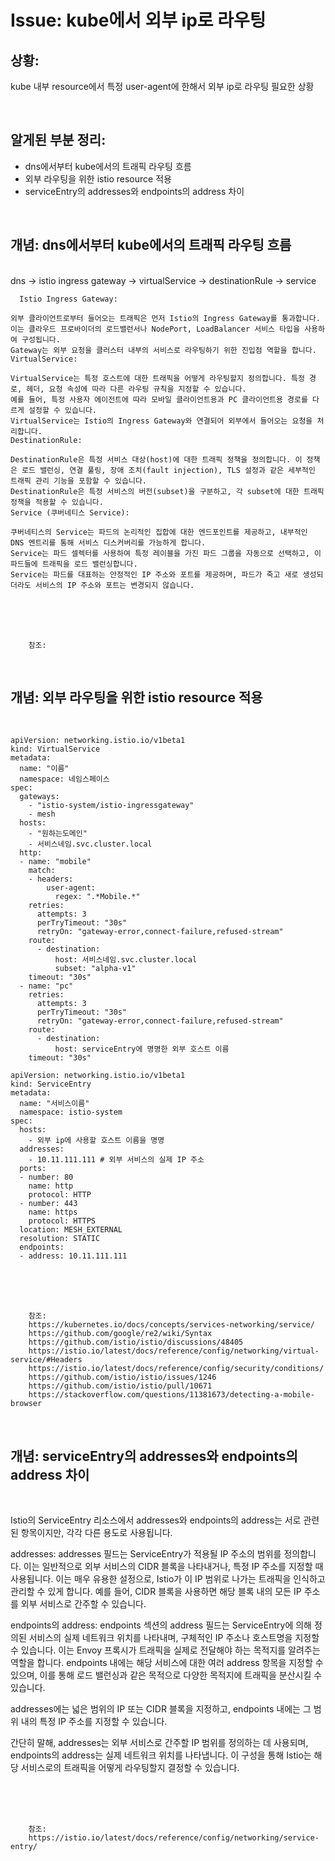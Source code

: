 <!--
author: Dailyscat
purpose: issue arrange
rules:
 (1) 헤더와 문단사이
    <br/>
    <br/>
 (2) 코드가 작성되는 부분은 >로 정리
 (3) 참조는 해당 내용 바로 아래
    <br/>
    <br/>
 (4) 명령어는 bold
 (5) 방안은 ## 안의 과정은 ###
-->

# Issue: kube에서 외부 ip로 라우팅

## 상황:
kube 내부 resource에서 특정 user-agent에 한해서 외부 ip로 라우팅 필요한 상황

<br/>

## 알게된 부분 정리:

- dns에서부터 kube에서의 트래픽 라우팅 흐름
- 외부 라우팅을 위한 istio resource 적용
- serviceEntry의 addresses와 endpoints의 address 차이

<br/>

## 개념: dns에서부터 kube에서의 트래픽 라우팅 흐름

<br/>
  dns -> istio ingress gateway -> virtualService -> destinationRule -> service


  ```
    Istio Ingress Gateway:

  외부 클라이언트로부터 들어오는 트래픽은 먼저 Istio의 Ingress Gateway를 통과합니다. 이는 클라우드 프로바이더의 로드밸런서나 NodePort, LoadBalancer 서비스 타입을 사용하여 구성됩니다.
  Gateway는 외부 요청을 클러스터 내부의 서비스로 라우팅하기 위한 진입점 역할을 합니다.
  VirtualService:

  VirtualService는 특정 호스트에 대한 트래픽을 어떻게 라우팅할지 정의합니다. 특정 경로, 헤더, 요청 속성에 따라 다른 라우팅 규칙을 지정할 수 있습니다.
  예를 들어, 특정 사용자 에이전트에 따라 모바일 클라이언트용과 PC 클라이언트용 경로를 다르게 설정할 수 있습니다.
  VirtualService는 Istio의 Ingress Gateway와 연결되어 외부에서 들어오는 요청을 처리합니다.
  DestinationRule:

  DestinationRule은 특정 서비스 대상(host)에 대한 트래픽 정책을 정의합니다. 이 정책은 로드 밸런싱, 연결 풀링, 장애 조치(fault injection), TLS 설정과 같은 세부적인 트래픽 관리 기능을 포함할 수 있습니다.
  DestinationRule은 특정 서비스의 버전(subset)을 구분하고, 각 subset에 대한 트래픽 정책을 적용할 수 있습니다.
  Service (쿠버네티스 Service):

  쿠버네티스의 Service는 파드의 논리적인 집합에 대한 엔드포인트를 제공하고, 내부적인 DNS 엔트리를 통해 서비스 디스커버리를 가능하게 합니다.
  Service는 파드 셀렉터를 사용하여 특정 레이블을 가진 파드 그룹을 자동으로 선택하고, 이 파드들에 트래픽을 로드 밸런싱합니다.
  Service는 파드를 대표하는 안정적인 IP 주소와 포트를 제공하며, 파드가 죽고 새로 생성되더라도 서비스의 IP 주소와 포트는 변경되지 않습니다.
  ```
<br/>
<br/>
<br/>

        참조:

<br/>

## 개념: 외부 라우팅을 위한 istio resource 적용

<br/>

```
apiVersion: networking.istio.io/v1beta1
kind: VirtualService
metadata:
  name: "이름"
  namespace: 네임스페이스
spec:
  gateways:
    - "istio-system/istio-ingressgateway"
    - mesh
  hosts:
    - "원하는도메인"
    - 서비스네임.svc.cluster.local
  http:
  - name: "mobile"
    match:
    - headers:
        user-agent:
          regex: ".*Mobile.*"
    retries:
      attempts: 3
      perTryTimeout: "30s"
      retryOn: "gateway-error,connect-failure,refused-stream"
    route:
      - destination:
          host: 서비스네임.svc.cluster.local
          subset: "alpha-v1"
    timeout: "30s"
  - name: "pc"
    retries:
      attempts: 3
      perTryTimeout: "30s"
      retryOn: "gateway-error,connect-failure,refused-stream"
    route:
      - destination:
          host: serviceEntry에 명명한 외부 호스트 이름
    timeout: "30s"

apiVersion: networking.istio.io/v1beta1
kind: ServiceEntry
metadata:
  name: "서비스이름"
  namespace: istio-system
spec:
  hosts:
    - 외부 ip에 사용할 호스트 이름을 명명
  addresses:
    - 10.11.111.111 # 외부 서비스의 실제 IP 주소
  ports:
  - number: 80
    name: http
    protocol: HTTP
  - number: 443
    name: https
    protocol: HTTPS
  location: MESH_EXTERNAL
  resolution: STATIC
  endpoints:
  - address: 10.11.111.111
```



<br/>
<br/>
<br/>

        참조:
        https://kubernetes.io/docs/concepts/services-networking/service/
        https://github.com/google/re2/wiki/Syntax
        https://github.com/istio/istio/discussions/48405
        https://istio.io/latest/docs/reference/config/networking/virtual-service/#Headers
        https://istio.io/latest/docs/reference/config/security/conditions/
        https://github.com/istio/istio/issues/1246
        https://github.com/istio/istio/pull/10671
        https://stackoverflow.com/questions/11381673/detecting-a-mobile-browser

<br/>

## 개념: serviceEntry의 addresses와 endpoints의 address 차이

<br/>

Istio의 ServiceEntry 리소스에서 addresses와 endpoints의 address는 서로 관련된 항목이지만, 각각 다른 용도로 사용됩니다.

addresses: addresses 필드는 ServiceEntry가 적용될 IP 주소의 범위를 정의합니다. 이는 일반적으로 외부 서비스의 CIDR 블록을 나타내거나, 특정 IP 주소를 지정할 때 사용됩니다. 이는 매우 유용한 설정으로, Istio가 이 IP 범위로 나가는 트래픽을 인식하고 관리할 수 있게 합니다. 예를 들어, CIDR 블록을 사용하면 해당 블록 내의 모든 IP 주소를 외부 서비스로 간주할 수 있습니다.

endpoints의 address: endpoints 섹션의 address 필드는 ServiceEntry에 의해 정의된 서비스의 실제 네트워크 위치를 나타내며, 구체적인 IP 주소나 호스트명을 지정할 수 있습니다. 이는 Envoy 프록시가 트래픽을 실제로 전달해야 하는 목적지를 알려주는 역할을 합니다. endpoints 내에는 해당 서비스에 대한 여러 address 항목을 지정할 수 있으며, 이를 통해 로드 밸런싱과 같은 목적으로 다양한 목적지에 트래픽을 분산시킬 수 있습니다.

addresses에는 넓은 범위의 IP 또는 CIDR 블록을 지정하고, endpoints 내에는 그 범위 내의 특정 IP 주소를 지정할 수 있습니다.

간단히 말해, addresses는 외부 서비스로 간주할 IP 범위를 정의하는 데 사용되며, endpoints의 address는 실제 네트워크 위치를 나타냅니다. 이 구성을 통해 Istio는 해당 서비스로의 트래픽을 어떻게 라우팅할지 결정할 수 있습니다.

<br/>
<br/>
<br/>

        참조:
        https://istio.io/latest/docs/reference/config/networking/service-entry/

<br/>